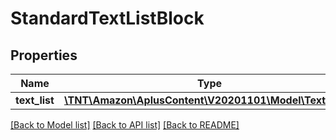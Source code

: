 # StandardTextListBlock

## Properties
Name | Type | Description | Notes
------------ | ------------- | ------------- | -------------
**text_list** | [**\TNT\Amazon\AplusContent\V20201101\Model\TextItem[]**](TextItem.md) |  | 

[[Back to Model list]](../README.md#documentation-for-models) [[Back to API list]](../README.md#documentation-for-api-endpoints) [[Back to README]](../README.md)



